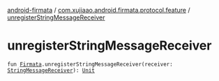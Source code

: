 [android-firmata](../index.md) / [com.xujiaao.android.firmata.protocol.feature](index.md) / [unregisterStringMessageReceiver](./unregister-string-message-receiver.md)

# unregisterStringMessageReceiver

`fun `[`Firmata`](../com.xujiaao.android.firmata.protocol/-firmata/index.md)`.unregisterStringMessageReceiver(receiver: `[`StringMessageReceiver`](-string-message-receiver.md)`): `[`Unit`](https://kotlinlang.org/api/latest/jvm/stdlib/kotlin/-unit/index.html)